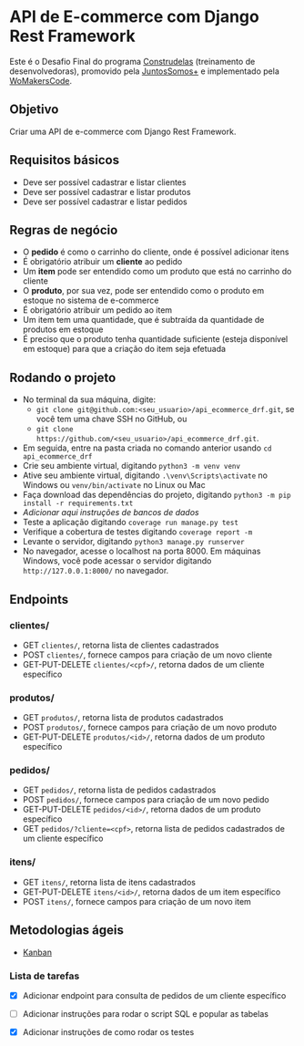 # API de E-commerce com Django Rest Framework

Este é o Desafio Final do programa [Construdelas](https://womakerscode.org/construdelas) (treinamento de desenvolvedoras), promovido pela [JuntosSomos+](https://www.juntossomosmais.com.br/) e implementado pela [WoMakersCode](https://womakerscode.org/).

## Objetivo
Criar uma API de e-commerce com Django Rest Framework.

## Requisitos básicos
- Deve ser possível cadastrar e listar clientes
- Deve ser possível cadastrar e listar produtos
- Deve ser possível cadastrar e listar pedidos

## Regras de negócio
- O **pedido** é como o carrinho do cliente, onde é possível adicionar itens
- É obrigatório atribuir um **cliente** ao pedido
- Um **item** pode ser entendido como um produto que está no carrinho do cliente
- O **produto**, por sua vez, pode ser entendido como o produto em estoque no sistema de e-commerce
- É obrigatório atribuir um pedido ao item
- Um item tem uma quantidade, que é subtraída da quantidade de produtos em estoque
- É preciso que o produto tenha quantidade suficiente (esteja disponível em estoque) para que a criação do item seja efetuada

## Rodando o projeto
- No terminal da sua máquina, digite:
    - `git clone git@github.com:<seu_usuario>/api_ecommerce_drf.git`, se você tem uma chave SSH no GitHub, ou
    - `git clone https://github.com/<seu_usuario>/api_ecommerce_drf.git`.
- Em seguida, entre na pasta criada no comando anterior usando `cd api_ecommerce_drf`
- Crie seu ambiente virtual, digitando `python3 -m venv venv`
- Ative seu ambiente virtual, digitando `.\venv\Scripts\activate` no Windows ou `venv/bin/activate` no Linux ou Mac
- Faça download das dependências do projeto, digitando `python3 -m pip install -r requirements.txt`
- *Adicionar aqui instruções de bancos de dados*
- Teste a aplicação digitando `coverage run manage.py test`
- Verifique a cobertura de testes digitando `coverage report -m`
- Levante o servidor, digitando `python3 manage.py runserver`
- No navegador, acesse o localhost na porta 8000. Em máquinas Windows, você pode acessar o servidor digitando `http://127.0.0.1:8000/` no navegador. 

## Endpoints
### clientes/
- GET `clientes/`, retorna lista de clientes cadastrados
- POST `clientes/`, fornece campos para criação de um novo cliente
- GET-PUT-DELETE `clientes/<cpf>/`, retorna dados de um cliente específico

### produtos/
- GET `produtos/`, retorna lista de produtos cadastrados
- POST `produtos/`, fornece campos para criação de um novo produto
- GET-PUT-DELETE `produtos/<id>/`, retorna dados de um produto específico

### pedidos/
- GET `pedidos/`, retorna lista de pedidos cadastrados
- POST `pedidos/`, fornece campos para criação de um novo pedido
- GET-PUT-DELETE `pedidos/<id>/`, retorna dados de um produto específico
- GET `pedidos/?cliente=<cpf>`, retorna lista de pedidos cadastrados de um cliente específico

### itens/
- GET `itens/`, retorna lista de itens cadastrados
- GET-PUT-DELETE `itens/<id>/`, retorna dados de um item específico
- POST `itens/`, fornece campos para criação de um novo item

## Metodologias ágeis
- [Kanban](https://trello.com/b/EN2fH1QY/time-carmen-portinho)

### Lista de tarefas
- [x] Adicionar endpoint para consulta de pedidos de um cliente específico
- [ ] Adicionar instruções para rodar o script SQL e popular as tabelas
- [x] Adicionar instruções de como rodar os testes

